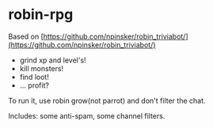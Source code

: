 # robin-rpg

Based on [https://github.com/npinsker/robin_triviabot/](https://github.com/npinsker/robin_triviabot/)
 * grind xp and level's!
 * kill monsters!
 * find loot!
 * ... profit? 

To run it, use robin grow(not parrot) and don't filter the chat.
 
Includes: some anti-spam, some channel filters. 

